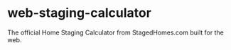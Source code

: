 # web-staging-calculator
The official Home Staging Calculator from StagedHomes.com built for the web.
